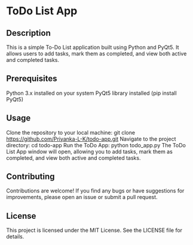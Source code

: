 # ToDo List App

## Description
This is a simple To-Do List application built using Python and PyQt5. It allows users to add tasks, mark them as completed, and view both active and completed tasks.

## Prerequisites
Python 3.x installed on your system
PyQt5 library installed (pip install PyQt5)

## Usage
Clone the repository to your local machine:
    git clone https://github.com/Priyanka-L-K/todo-app.git
Navigate to the project directory:
    cd todo-app
Run the ToDo App:
    python todo_app.py
The ToDo List App window will open, allowing you to add tasks, mark them as completed, and view both active and completed tasks.

## Contributing
Contributions are welcome! If you find any bugs or have suggestions for improvements, please open an issue or submit a pull request.

## License
This project is licensed under the MIT License. See the LICENSE file for details.
